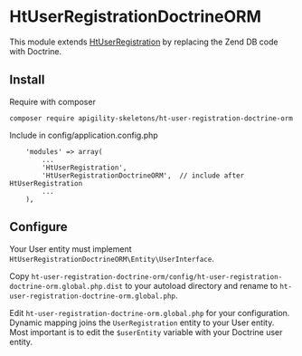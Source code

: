 HtUserRegistrationDoctrineORM
=============================

This module extends [HtUserRegistration](https://github.com/hrevert/HtUserRegistration)
by replacing the Zend DB code with Doctrine.

Install
-------

Require with composer
```
composer require apigility-skeletons/ht-user-registration-doctrine-orm
```

Include in config/application.config.php
```
    'modules' => array(
        ...
        'HtUserRegistration',
        'HtUserRegistrationDoctrineORM',  // include after HtUserRegistration
        ...
    ),
```


Configure
----------

Your User entity must implement `HtUserRegistrationDoctrineORM\Entity\UserInterface`.

Copy `ht-user-registration-doctrine-orm/config/ht-user-registration-doctrine-orm.global.php.dist`
to your autoload directory and rename to `ht-user-registration-doctrine-orm.global.php`.

Edit `ht-user-registration-doctrine-orm.global.php` for your configuration.  Dynamic mapping
joins the `UserRegistration` entity to your User entity.  Most important is to edit the
`$userEntity` variable with your Doctrine user entity.
